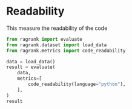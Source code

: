 # Readability

This measure the readability of the code

```python 
from ragrank import evaluate
from ragrank.dataset import load_data
from ragrank.metrics import code_readability

data = load_data()
result = evaluate(
    data,
    metrics=[
        code_readability(language="python"),
    ],
)
result
```
